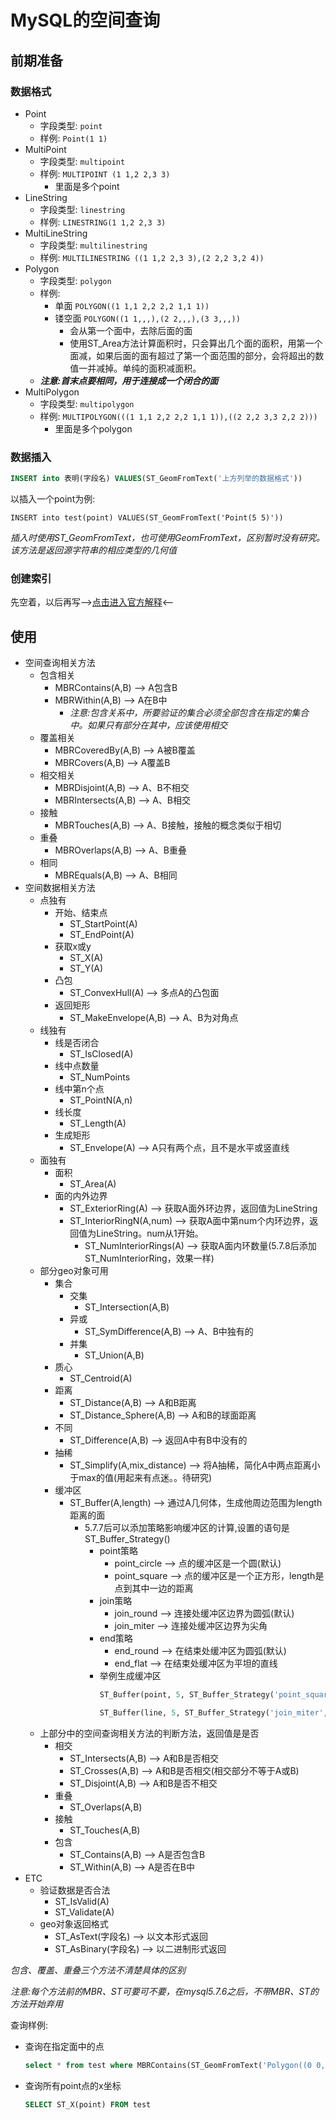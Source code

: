 # MySQL的空间查询
## 前期准备
### 数据格式
- Point
    - 字段类型: `point`
    - 样例: `Point(1 1)`
- MultiPoint
    - 字段类型: `multipoint`
    - 样例: `MULTIPOINT (1 1,2 2,3 3)`
        - 里面是多个point
- LineString
    - 字段类型: `linestring`
    - 样例: `LINESTRING(1 1,2 2,3 3)`
- MultiLineString
    - 字段类型: `multilinestring`
    - 样例: `MULTILINESTRING ((1 1,2 2,3 3),(2 2,2 3,2 4))`
- Polygon
    - 字段类型: `polygon`
    - 样例: 
        - 单面 `POLYGON((1 1,1 2,2 2,2 1,1 1))`
        - 镂空面 `POLYGON((1 1,,,),(2 2,,,),(3 3,,,))`
            - 会从第一个面中，去除后面的面
            - 使用ST_Area方法计算面积时，只会算出几个面的面积，用第一个面减，如果后面的面有超过了第一个面范围的部分，会将超出的数值一并减掉。单纯的面积减面积。
    - ***注意:首末点要相同，用于连接成一个闭合的面***
- MultiPolygon
    - 字段类型: `multipolygon`
    - 样例: `MULTIPOLYGON(((1 1,1 2,2 2,2 1,1 1)),((2 2,2 3,3 2,2 2)))`
        - 里面是多个polygon


### 数据插入
```sql
INSERT into 表明(字段名) VALUES(ST_GeomFromText('上方列举的数据格式'))
```
以插入一个point为例:
```
INSERT into test(point) VALUES(ST_GeomFromText('Point(5 5)'))
```

*插入时使用ST_GeomFromText，也可使用GeomFromText，区别暂时没有研究。该方法是返回源字符串的相应类型的几何值*

### 创建索引
先空着，以后再写-->[点击进入官方解释](https://dev.mysql.com/doc/refman/5.7/en/creating-spatial-indexes.html)<--

## 使用
- 空间查询相关方法
    - 包含相关
        - MBRContains(A,B) --> A包含B
        - MBRWithin(A,B) --> A在B中
            - *注意:包含关系中，所要验证的集合必须全部包含在指定的集合中。如果只有部分在其中，应该使用相交*
    - 覆盖相关
        - MBRCoveredBy(A,B) --> A被B覆盖
        - MBRCovers(A,B) --> A覆盖B
    - 相交相关
        - MBRDisjoint(A,B) --> A、B不相交
        - MBRIntersects(A,B) --> A、B相交
    - 接触
        - MBRTouches(A,B) --> A、B接触，接触的概念类似于相切
    - 重叠
        - MBROverlaps(A,B) --> A、B重叠
    - 相同
        - MBREquals(A,B) --> A、B相同
- 空间数据相关方法
    - 点独有
        - 开始、结束点
            - ST_StartPoint(A)
            - ST_EndPoint(A)
        - 获取x或y
            - ST_X(A)
            - ST_Y(A)
        - 凸包
            - ST_ConvexHull(A) --> 多点A的凸包面
        - 返回矩形
            - ST_MakeEnvelope(A,B) --> A、B为对角点
    - 线独有
        - 线是否闭合
            - ST_IsClosed(A)
        - 线中点数量
            - ST_NumPoints
        - 线中第n个点
            - ST_PointN(A,n)
        - 线长度
            - ST_Length(A)
        - 生成矩形
            - ST_Envelope(A) --> A只有两个点，且不是水平或竖直线
    - 面独有
        - 面积
            - ST_Area(A)
        - 面的内外边界
            - ST_ExteriorRing(A) --> 获取A面外环边界，返回值为LineString
            - ST_InteriorRingN(A,num) --> 获取A面中第num个内环边界，返回值为LineString。num从1开始。
                - ST_NumInteriorRings(A) --> 获取A面内环数量(5.7.8后添加ST_NumInteriorRing，效果一样)
    - 部分geo对象可用
        - 集合
            - 交集
                - ST_Intersection(A,B)
            - 异或
                - ST_SymDifference(A,B) --> A、B中独有的
            - 并集
                - ST_Union(A,B)
        - 质心
            - ST_Centroid(A)
        - 距离
            - ST_Distance(A,B) --> A和B距离
            - ST_Distance_Sphere(A,B) --> A和B的球面距离
        - 不同
            - ST_Difference(A,B) --> 返回A中有B中没有的
        - 抽稀
            - ST_Simplify(A,mix_distance) --> 将A抽稀，简化A中两点距离小于max的值(用起来有点迷。。待研究)   
        - 缓冲区
            - ST_Buffer(A,length) --> 通过A几何体，生成他周边范围为length距离的面
                - 5.7.7后可以添加策略影响缓冲区的计算,设置的语句是ST_Buffer_Strategy()
                    - point策略
                        - point_circle --> 点的缓冲区是一个圆(默认)
                        - point_square --> 点的缓冲区是一个正方形，length是点到其中一边的距离
                    - join策略
                        - join_round --> 连接处缓冲区边界为圆弧(默认)
                        - join_miter --> 连接处缓冲区边界为尖角
                    - end策略
                        - end_round --> 在结束处缓冲区为圆弧(默认)
                        - end_flat --> 在结束处缓冲区为平坦的直线
                    - 举例生成缓冲区
                        ```sql
                        ST_Buffer(point, 5, ST_Buffer_Strategy('point_square'))

                        ST_Buffer(line, 5, ST_Buffer_Strategy('join_miter', 10), ST_Buffer_Strategy('end_flat'))
                        ```
    - 上部分中的空间查询相关方法的判断方法，返回值是是否
        - 相交
            - ST_Intersects(A,B) --> A和B是否相交
            - ST_Crosses(A,B) --> A和B是否相交(相交部分不等于A或B)
            - ST_Disjoint(A,B) --> A和B是否不相交
        - 重叠
            - ST_Overlaps(A,B)
        - 接触
            - ST_Touches(A,B)
        - 包含
            - ST_Contains(A,B) --> A是否包含B
            - ST_Within(A,B) --> A是否在B中
- ETC
    - 验证数据是否合法
        - ST_IsValid(A)
        - ST_Validate(A)
    - geo对象返回格式
        - ST_AsText(字段名) --> 以文本形式返回
        - ST_AsBinary(字段名) --> 以二进制形式返回

*包含、覆盖、重叠三个方法不清楚具体的区别*

*注意:每个方法前的MBR、ST可要可不要，在mysql5.7.6之后，不带MBR、ST的方法开始弃用*

查询样例:
- 查询在指定面中的点
    ```sql
    select * from test where MBRContains(ST_GeomFromText('Polygon((0 0,0 5,5 5,5 0,0 0))'),point)
    ```
- 查询所有point点的x坐标
    ```sql
    SELECT ST_X(point) FROM test
    ```